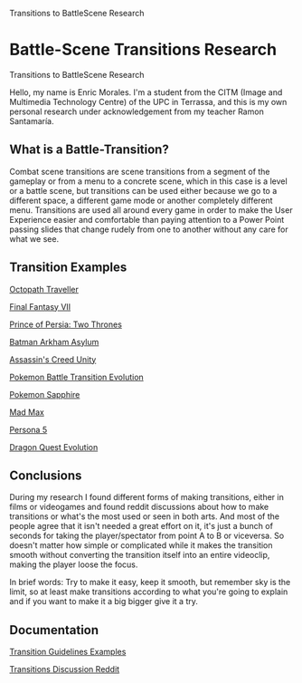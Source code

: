 Transitions to BattleScene Research


# Battle-Scene Transitions Research

Transitions to BattleScene Research


Hello, my name is Enric Morales. I'm a student from the CITM (Image and Multimedia Technology Centre) of the UPC in Terrassa, and this is my own personal research under acknowledgement from my teacher Ramon Santamaría.

## What is a Battle-Transition?

Combat scene transitions are scene transitions from a segment of the gameplay or from a menu to a concrete scene, which in this case is a level or a battle scene, but transitions can be used either because we go to a different space, a different game mode or another completely different menu. Transitions are used all around every game in order to make the User Experience easier and comfortable than paying attention to a Power Point passing slides that change rudely from one to another without any care for what we see.

## Transition Examples

[Octopath Traveller](https://www.youtube.com/watch?v=kCtt-gomGE4)

[Final Fantasy VII](https://www.youtube.com/watch?v=KhSicdniIng)

[Prince of Persia: Two Thrones](https://www.youtube.com/watch?v=Yg0WVESEn6I)

[Batman Arkham Asylum](https://www.youtube.com/watch?v=yj4Qw6PMlvk)

[Assassin's Creed Unity](https://www.youtube.com/watch?v=WGRSIIrPISE)

[Pokemon Battle Transition Evolution](https://www.youtube.com/watch?v=FM--loS9hIk)

[Pokemon Sapphire](https://www.youtube.com/watch?v=z-ktLPl9aRg&t=6609s)

[Mad Max](https://www.youtube.com/watch?v=E5lDmbqMqvo)

[Persona 5](https://www.youtube.com/watch?v=f3bVM2mxh4k)

[Dragon Quest Evolution](https://www.youtube.com/watch?v=krWnXelYEKQ)

## Conclusions

During my research I found different forms of making transitions, either in films or videogames and found reddit discussions about how to make transitions or what's the most used or seen in both arts. And most of the people agree that it isn't needed a great effort on it, it's just a bunch of seconds for taking the player/spectator from point A to B or viceversa. So doesn't matter how simple or complicated while it makes the transition smooth without converting the transition itself into an entire videoclip, making the player loose the focus.

In brief words: Try to make it easy, keep it smooth, but remember sky is the limit, so at least make transitions according to what you're going to explain and if you want to make it a big bigger give it a try.

## Documentation

[Transition Guidelines Examples](http://www.davetech.co.uk/screentransitions)

[Transitions Discussion Reddit](https://www.reddit.com/r/letsplay/comments/3y8w1y/lets_talk_transitions/)
